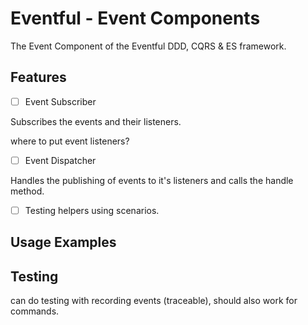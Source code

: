 # Eventful - Event Components

The Event Component of the Eventful DDD, CQRS & ES framework.

## Features

- [ ] Event Subscriber

Subscribes the events and their listeners.

where to put event listeners?

- [ ] Event Dispatcher

Handles the publishing of events to it's listeners and calls the handle method.


- [ ] Testing helpers using scenarios.

## Usage Examples

## Testing


can do testing with recording events (traceable), should also work for commands.
